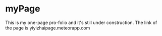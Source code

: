 # myPage
This is my one-page pro-folio and it's still under construction. 
The link of the page is yiyizhaipage.meteorapp.com
